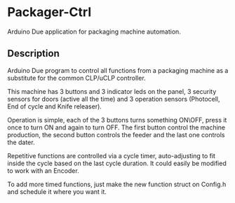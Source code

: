 # Packager-Ctrl

Arduino Due application for packaging machine automation.

## Description

Arduino Due program to control all functions from a packaging machine as a substitute for the common CLP/uCLP controller.

This machine has 3 buttons and 3 indicator leds on the panel, 3 security sensors for doors (active all the time) and 3 operation sensors (Photocell, End of cycle and Knife releaser).

Operation is simple, each of the 3 buttons turns something ON\OFF, press it once to turn ON and again to turn OFF. The first button control the machine production, the second button controls the feeder and the last one controls the dater.

Repetitive functions are controlled via a cycle timer, auto-adjusting to fit inside the cycle based on the last cycle duration. It could easily be modified to work with an Encoder.

To add more timed functions, just make the new function struct on Config.h and schedule it where you want it.
